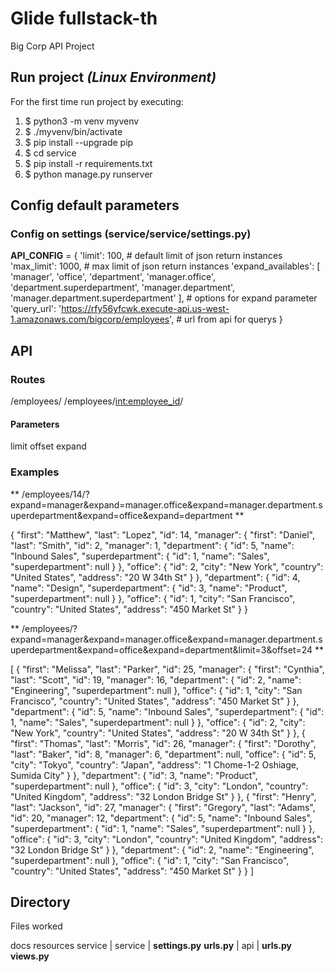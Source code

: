 # Glide fullstack-th 

Big Corp API Project

## Run project *(Linux Environment)*

For the first time run project by executing:

1. $ python3 -m venv myvenv
2. $ ./myvenv/bin/activate
3. $ pip install --upgrade pip
4. $ cd service
4. $ pip install -r requirements.txt
5. $ python manage.py runserver


## Config default parameters

### Config on settings  (service/service/settings.py)

**API_CONFIG** = {
    'limit': 100, #  default limit of json return instances
    'max_limit': 1000, #  max limit of json return instances
    'expand_availables': [
        'manager', 'office', 'department',
        'manager.office', 'department.superdepartment',
        'manager.department', 'manager.department.superdepartment'
    ], #  options for expand parameter
    'query_url': 'https://rfy56yfcwk.execute-api.us-west-1.amazonaws.com/bigcorp/employees',
    #  url from api for querys
}

## API

### Routes

/employees/
/employees/<int:employee_id>/

#### Parameters 

limit
offset
expand

### Examples

** /employees/14/?expand=manager&expand=manager.office&expand=manager.department.superdepartment&expand=office&expand=department **

{
    "first": "Matthew",
    "last": "Lopez",
    "id": 14,
    "manager": {
        "first": "Daniel",
        "last": "Smith",
        "id": 2,
        "manager": 1,
        "department": {
            "id": 5,
            "name": "Inbound Sales",
            "superdepartment": {
                "id": 1,
                "name": "Sales",
                "superdepartment": null
            }
        },
        "office": {
            "id": 2,
            "city": "New York",
            "country": "United States",
            "address": "20 W 34th St"
        }
    },
    "department": {
        "id": 4,
        "name": "Design",
        "superdepartment": {
            "id": 3,
            "name": "Product",
            "superdepartment": null
        }
    },
    "office": {
        "id": 1,
        "city": "San Francisco",
        "country": "United States",
        "address": "450 Market St"
    }
}

** /employees/?expand=manager&expand=manager.office&expand=manager.department.superdepartment&expand=office&expand=department&limit=3&offset=24 **

[
    {
        "first": "Melissa",
        "last": "Parker",
        "id": 25,
        "manager": {
            "first": "Cynthia",
            "last": "Scott",
            "id": 19,
            "manager": 16,
            "department": {
                "id": 2,
                "name": "Engineering",
                "superdepartment": null
            },
            "office": {
                "id": 1,
                "city": "San Francisco",
                "country": "United States",
                "address": "450 Market St"
            }
        },
        "department": {
            "id": 5,
            "name": "Inbound Sales",
            "superdepartment": {
                "id": 1,
                "name": "Sales",
                "superdepartment": null
            }
        },
        "office": {
            "id": 2,
            "city": "New York",
            "country": "United States",
            "address": "20 W 34th St"
        }
    },
    {
        "first": "Thomas",
        "last": "Morris",
        "id": 26,
        "manager": {
            "first": "Dorothy",
            "last": "Baker",
            "id": 8,
            "manager": 6,
            "department": null,
            "office": {
                "id": 5,
                "city": "Tokyo",
                "country": "Japan",
                "address": "1 Chome-1-2 Oshiage, Sumida City"
            }
        },
        "department": {
            "id": 3,
            "name": "Product",
            "superdepartment": null
        },
        "office": {
            "id": 3,
            "city": "London",
            "country": "United Kingdom",
            "address": "32 London Bridge St"
        }
    },
    {
        "first": "Henry",
        "last": "Jackson",
        "id": 27,
        "manager": {
            "first": "Gregory",
            "last": "Adams",
            "id": 20,
            "manager": 12,
            "department": {
                "id": 5,
                "name": "Inbound Sales",
                "superdepartment": {
                    "id": 1,
                    "name": "Sales",
                    "superdepartment": null
                }
            },
            "office": {
                "id": 3,
                "city": "London",
                "country": "United Kingdom",
                "address": "32 London Bridge St"
            }
        },
        "department": {
            "id": 2,
            "name": "Engineering",
            "superdepartment": null
        },
        "office": {
            "id": 1,
            "city": "San Francisco",
            "country": "United States",
            "address": "450 Market St"
        }
    }
]

## Directory

Files worked

docs
resources
service
    |
    service
        |
        **settings.py**
        **urls.py**
    |
    api
        |
        **urls.py**
        **views.py**